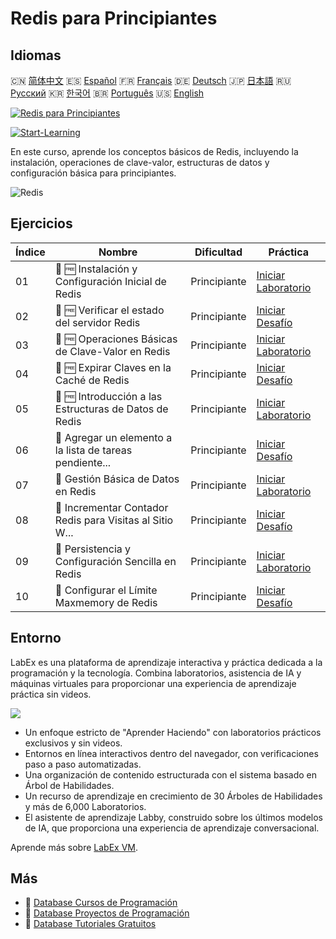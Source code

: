 # Redis para Principiantes

## Idiomas

🇨🇳 [简体中文](README_zh.md) 🇪🇸 [Español](README_es.md) 🇫🇷 [Français](README_fr.md) 🇩🇪 [Deutsch](README_de.md) 🇯🇵 [日本語](README_ja.md) 🇷🇺 [Русский](README_ru.md) 🇰🇷 [한국어](README_ko.md) 🇧🇷 [Português](README_pt.md) 🇺🇸 [English](README.md) 

[![Redis para Principiantes](https://cover-creator.labex.io/redis-for-beginners.png?lang=es)](https://labex.io/es/courses/redis-for-beginners)

[![Start-Learning](https://img.shields.io/badge/Start-Learning-whitesmoke?style=for-the-badge)](https://labex.io/es/courses/redis-for-beginners)

En este curso, aprende los conceptos básicos de Redis, incluyendo la instalación, operaciones de clave-valor, estructuras de datos y configuración básica para principiantes.

![Redis](https://img.shields.io/badge/Redis-whitesmoke?style=for-the-badge&logo=redis)


## Ejercicios

|   Índice | Nombre                                                    | Dificultad   | Práctica                                                                                                                                   |
|----------|-----------------------------------------------------------|--------------|--------------------------------------------------------------------------------------------------------------------------------------------|
|       01 | 📖 🆓 Instalación y Configuración Inicial de Redis        | Principiante | <a target='_blank' href='https://labex.io/es/tutorials/redis-installation-and-initial-setup-of-redis-552075'>Iniciar Laboratorio</a>       |
|       02 | 🎯 🆓 Verificar el estado del servidor Redis              | Principiante | <a target='_blank' href='https://labex.io/es/tutorials/redis-verify-redis-server-status-552152'>Iniciar Desafío</a>                        |
|       03 | 📖 🆓 Operaciones Básicas de Clave-Valor en Redis         | Principiante | <a target='_blank' href='https://labex.io/es/tutorials/redis-basic-key-value-operations-in-redis-552077'>Iniciar Laboratorio</a>           |
|       04 | 🎯 🆓 Expirar Claves en la Caché de Redis                 | Principiante | <a target='_blank' href='https://labex.io/es/tutorials/redis-expire-keys-in-redis-cache-552156'>Iniciar Desafío</a>                        |
|       05 | 📖 🆓 Introducción a las Estructuras de Datos de Redis    | Principiante | <a target='_blank' href='https://labex.io/es/tutorials/redis-introduction-to-redis-data-structures-552078'>Iniciar Laboratorio</a>         |
|       06 | 🎯  Agregar un elemento a la lista de tareas pendiente... | Principiante | <a target='_blank' href='https://labex.io/es/tutorials/redis-add-item-to-redis-to-do-list-552161'>Iniciar Desafío</a>                      |
|       07 | 📖  Gestión Básica de Datos en Redis                      | Principiante | <a target='_blank' href='https://labex.io/es/tutorials/redis-basic-data-management-in-redis-552076'>Iniciar Laboratorio</a>                |
|       08 | 🎯  Incrementar Contador Redis para Visitas al Sitio W... | Principiante | <a target='_blank' href='https://labex.io/es/tutorials/redis-increment-redis-counter-for-website-visits-552163'>Iniciar Desafío</a>        |
|       09 | 📖  Persistencia y Configuración Sencilla en Redis        | Principiante | <a target='_blank' href='https://labex.io/es/tutorials/redis-persistence-and-simple-configuration-in-redis-552079'>Iniciar Laboratorio</a> |
|       10 | 🎯  Configurar el Límite Maxmemory de Redis               | Principiante | <a target='_blank' href='https://labex.io/es/tutorials/redis-configure-redis-maxmemory-limit-552162'>Iniciar Desafío</a>                   |

## Entorno

LabEx es una plataforma de aprendizaje interactiva y práctica dedicada a la programación y la tecnología. Combina laboratorios, asistencia de IA y máquinas virtuales para proporcionar una experiencia de aprendizaje práctica sin videos.

![](https://tutorial-screenshot.getvm.io/images/vm-1725247253.png)

- Un enfoque estricto de "Aprender Haciendo" con laboratorios prácticos exclusivos y sin videos.
- Entornos en línea interactivos dentro del navegador, con verificaciones paso a paso automatizadas.
- Una organización de contenido estructurada con el sistema basado en Árbol de Habilidades.
- Un recurso de aprendizaje en crecimiento de 30 Árboles de Habilidades y más de 6,000 Laboratorios.
- El asistente de aprendizaje Labby, construido sobre los últimos modelos de IA, que proporciona una experiencia de aprendizaje conversacional.

Aprende más sobre [LabEx VM](https://support.labex.io/using-labex/virtual-machine).

## Más

- 🔗 [Database Cursos de Programación](https://github.com/labex-labs/awesome-programming-courses)
- 🔗 [Database Proyectos de Programación](https://github.com/labex-labs/awesome-programming-projects)
- 🔗 [Database Tutoriales Gratuitos](https://github.com/labex-labs/database-free-tutorials)

